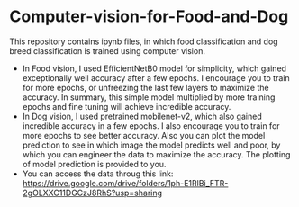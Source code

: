 # Computer-vision-for-Food-and-Dog
This repository contains ipynb files, in which food classification and dog breed classification is trained using computer vision. 
* In Food vision, I used EfficientNetB0 model for simplicity, which gained exceptionally well accuracy after a few epochs. I encourage you to train for more epochs, or unfreezing the last few layers to maximize the accuracy. In summary, this simple model multiplied by more training epochs and fine tuning will achieve incredible accuracy.
* In Dog vision, I used pretrained mobilenet-v2, which also gained incredible accuracy in a few epochs. I also encourage you to train for more epochs to see better accuracy. Also you can plot the model prediction to see in which image the model predicts well and poor, by which you can engineer the data to maximize the accuracy. The plotting of model prediction is provided to you.
* You can access the data throug this link: https://drive.google.com/drive/folders/1ph-E1RlBi_FTR-2gOLXXC11DGCzJ8RhS?usp=sharing
